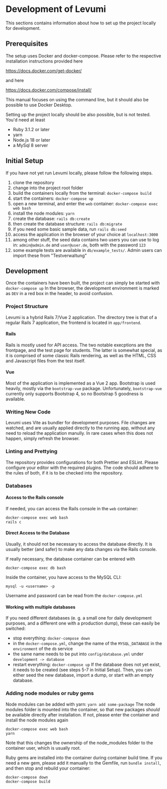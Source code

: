 # Development of Levumi

This sections contains information about how to set up the project locally for development.

## Prerequisites

The setup uses Docker and docker-compose. Please refer to the respective installation instructions provided here

https://docs.docker.com/get-docker/

and here

https://docs.docker.com/compose/install/

This manual focuses on using the command line, but it should also be possible to use Docker Desktop.

Setting up the project locally should be also possible, but is not tested. You'd need at least

- Ruby 3.1.2 or later
- yarn
- Node.js 18 or later
- a MySql 8 server

## Initial Setup

If you have not yet run Levumi locally, please follow the following steps.

1. clone the repository
2. change into the project root folder
3. build the containers locally from the terminal: `docker-compose build`
4. start the containers: `docker-compose up`
5. open a new terminal, and enter the `web` container: `docker-compose exec web bash`
6. install the node modules: `yarn`
7. create the database: `rails db:create`
8. then create the database structure: `rails db:migrate`
9. if you need some basic sample data, run `rails db:seed`
10. access the application in the browser of your choice at `localhost:3000`
11. among other stuff, the seed data contains two users you can use to log in: `admin@admin.de` and `user@user.de`, both with the password `123`
12. some example tests are available in `db/example_tests/`. Admin users can import these from "Testverwaltung"

## Development

Once the containers have been built, the project can simply be started with `docker-compose up`
In the browser, the development environment is marked as `DEV` in a red box in the header, to avoid confusion.

### Project Structure

Levumi is a hybrid Rails 7/Vue 2 application. The directory tree is that of a regular Rails 7 application, the frontend is located in `app/frontend`.

#### Rails

Rails is mostly used for API access. The two notable execptions are the frontpage, and the test page for students. The latter is somewhat special, as it is comprised of some classic Rails rendering, as well as the HTML, CSS and Javascript files from the test itself.

#### Vue

Most of the application is implemented as a Vue 2 app. Bootstrap is used heavily, mostly via the `bootstrap-vue` package. Unfortunately, `bootstrap-vue` currently only supports Bootstrap 4, so no Bootstrap 5 goodness is available.

### Writing New Code

Levumi uses Vite as bundler for development purposes. File changes are watched, and are usually applied directly to the running app, without any need to reload the application manully. In rare cases when this does not happen, simply refresh the browser.

### Linting and Prettying

The repository provides configurations for both Prettier and ESLint. Please configure your editor with the required plugins. The code should adhere to the rules of both, if it is to be checked into the repository.

### Databases

#### Access to the Rails console

If needed, you can access the Rails console in the `web` container:

```
docker-compose exec web bash
rails c
```

#### Direct Access to the Database

Usually, it should not be necessary to access the database directly. It is usually better (and safer) to make any data changes via the Rails console.

If really necessary, the database container can be entered with

```
docker-compose exec db bash
```

Inside the container, you have access to the MySQL CLI:

```
mysql -u <username> -p
```

Username and password can be read from the `docker-compose.yml`

#### Working with multiple databases

If you need different databases (e. g. a small one for daily development purposes, and a different one with a production dump), these can easily be switched:

- stop everything: `docker-compose down`
- in the `docker-compose.yml`, change the name of the `MYSQL_DATABASE` in the `environment` of the `db` service
- the same name needs to be put into `config/database.yml` under `development -> database`
- restart everything: `docker-compose up`
  If the database does not yet exist, it needs to be created (see steps 5-7 in Initial Setup). Then, you can either seed the new database, import a dump, or start with an empty database.

### Adding node modules or ruby gems

Node modules can be added with yarn:
`yarn add some-package`
The node modules folder is mounted into the container, so that new packages _should_ be available directly after installation. If not, please enter the container and install the node modules again

```
docker-compose exec web bash
yarn
```

Note that this changes the ownership of the node_modules folder to the container user, which is usually root.

Ruby gems are installed into the container during container build time. If you need a new gem, please add it manually to the Gemfile, run `bundle install`, and then stop and rebuild your container:

```
docker-compose down
docker-compose build
```

